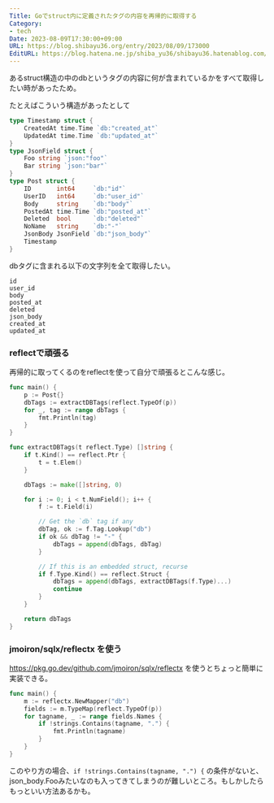 ```yaml
---
Title: Goでstruct内に定義されたタグの内容を再帰的に取得する
Category:
- tech
Date: 2023-08-09T17:30:00+09:00
URL: https://blog.shibayu36.org/entry/2023/08/09/173000
EditURL: https://blog.hatena.ne.jp/shiba_yu36/shibayu36.hatenablog.com/atom/entry/820878482956619760
---
```


あるstruct構造の中のdbというタグの内容に何が含まれているかをすべて取得したい時があったため。

たとえばこういう構造があったとして
```go
type Timestamp struct {
    CreatedAt time.Time `db:"created_at"`
    UpdatedAt time.Time `db:"updated_at"`
}
type JsonField struct {
    Foo string `json:"foo"`
    Bar string `json:"bar"`
}
type Post struct {
    ID       int64     `db:"id"`
    UserID   int64     `db:"user_id"`
    Body     string    `db:"body"`
    PostedAt time.Time `db:"posted_at"`
    Deleted  bool      `db:"deleted"`
    NoName   string    `db:"-"`
    JsonBody JsonField `db:"json_body"`
    Timestamp
}
```

dbタグに含まれる以下の文字列を全て取得したい。
```
id
user_id
body
posted_at
deleted
json_body
created_at
updated_at
```

### reflectで頑張る
再帰的に取ってくるのをreflectを使って自分で頑張るとこんな感じ。

```go
func main() {
    p := Post{}
	dbTags := extractDBTags(reflect.TypeOf(p))
	for _, tag := range dbTags {
		fmt.Println(tag)
	}
}

func extractDBTags(t reflect.Type) []string {
	if t.Kind() == reflect.Ptr {
		t = t.Elem()
	}

	dbTags := make([]string, 0)

	for i := 0; i < t.NumField(); i++ {
		f := t.Field(i)

		// Get the `db` tag if any
		dbTag, ok := f.Tag.Lookup("db")
		if ok && dbTag != "-" {
			dbTags = append(dbTags, dbTag)
		}

		// If this is an embedded struct, recurse
		if f.Type.Kind() == reflect.Struct {
			dbTags = append(dbTags, extractDBTags(f.Type)...)
			continue
		}
	}

	return dbTags
}
```

### jmoiron/sqlx/reflectx を使う
https://pkg.go.dev/github.com/jmoiron/sqlx/reflectx を使うとちょっと簡単に実装できる。

```go
func main() {
    m := reflectx.NewMapper("db")
    fields := m.TypeMap(reflect.TypeOf(p))
    for tagname, _ := range fields.Names {
        if !strings.Contains(tagname, ".") {
            fmt.Println(tagname)
        }
    }
}
```

このやり方の場合、`if !strings.Contains(tagname, ".") {` の条件がないと、json_body.Fooみたいなのも入ってきてしまうのが難しいところ。もしかしたらもっといい方法あるかも。
